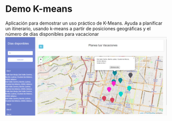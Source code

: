 # Demo K-means
Aplicación para demostrar un uso práctico de K-Means. Ayuda a planificar un itinerario, usando k-means a partir de posiciones geográficas y el número de días disponibles para vacacionar
![alt text](https://github.com/jealuna/DemoK-means/blob/master/VacacionesClustering/static/app/img/CapturaKmeans.PNG)
